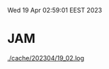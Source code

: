 Wed 19 Apr 02:59:01 EEST 2023
# JAM
<a href='./cache/202304/19_02.log'>./cache/202304/19_02.log</a>
